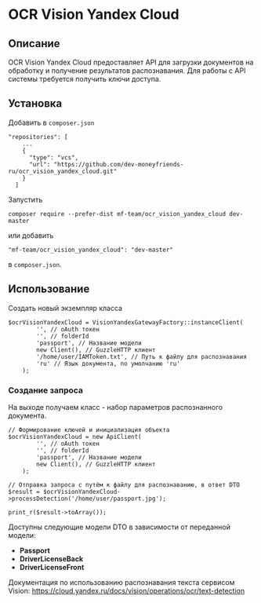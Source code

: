 # OCR Vision Yandex Cloud

## Описание

OCR Vision Yandex Cloud предоставляет API для загрузки документов на обработку и получение результатов распознавания.
Для работы с API системы требуется получить ключи доступа.

## Установка

Добавить в `composer.json`

```
"repositories": [
    ...
    {
      "type": "vcs",
      "url": "https://github.com/dev-moneyfriends-ru/ocr_vision_yandex_cloud.git"
    }
  ]
```

Запустить

```
composer require --prefer-dist mf-team/ocr_vision_yandex_cloud dev-master
```

или добавить

```
"mf-team/ocr_vision_yandex_cloud": "dev-master"
```

в `composer.json`.

## Использование

Создать новый экземпляр класса

```injectablephp
$ocrVisionYandexCloud = VisionYandexGatewayFactory::instanceClient(
        '', // oAuth токен
        '', // folderId
        'passport', // Название модели
        new Client(), // GuzzleHTTP клиент
        '/home/user/IAMToken.txt', // Путь к файлу для распознавания
        'ru' // Язык документа, по умолчанию 'ru'
    );
```

### Создание запроса

На выходе получаем класс - набор параметров распознанного документа.

```injectablephp
// Формирование ключей и инициализация объекта
$ocrVisionYandexCloud = new ApiClient(
        '', // oAuth токен
        '', // folderId
        'passport', // Название модели
        new Client(), // GuzzleHTTP клиент
    );

// Отправка запроса с путём к файлу для распознаванию, в ответ DTO
$result = $ocrVisionYandexCloud->processDetection('/home/user/passport.jpg');

print_r($result->toArray());
```

Доступны следующие модели DTO в зависимости от переданной модели:
- **Passport**
- **DriverLicenseBack**
- **DriverLicenseFront**


Документация по использованию распознавания текста сервисом Vision: 
https://cloud.yandex.ru/docs/vision/operations/ocr/text-detection